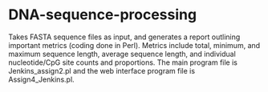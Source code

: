 # DNA-sequence-processing
Takes FASTA sequence files as input, and generates a report outlining important metrics (coding done in Perl). Metrics include total, minimum, and maximum sequence length, average sequence length, and individual nucleotide/CpG site counts and proportions. The main program file is Jenkins_assign2.pl and the web interface program file is Assign4_Jenkins.pl.
